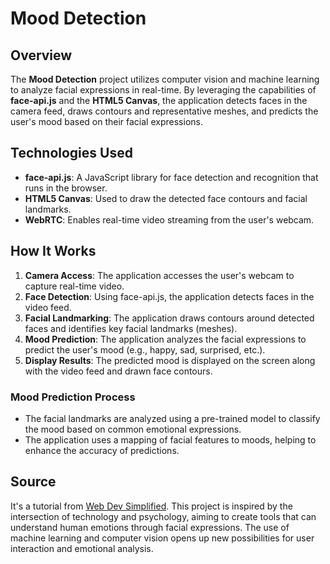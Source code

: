 # Mood Detection

## Overview

The **Mood Detection** project utilizes computer vision and machine learning to analyze facial expressions in real-time. By leveraging the capabilities of **face-api.js** and the **HTML5 Canvas**, the application detects faces in the camera feed, draws contours and representative meshes, and predicts the user's mood based on their facial expressions.

## Technologies Used

- **face-api.js**: A JavaScript library for face detection and recognition that runs in the browser.
- **HTML5 Canvas**: Used to draw the detected face contours and facial landmarks.
- **WebRTC**: Enables real-time video streaming from the user's webcam.

## How It Works

1. **Camera Access**: The application accesses the user's webcam to capture real-time video.
2. **Face Detection**: Using face-api.js, the application detects faces in the video feed.
3. **Facial Landmarking**: The application draws contours around detected faces and identifies key facial landmarks (meshes).
4. **Mood Prediction**: The application analyzes the facial expressions to predict the user's mood (e.g., happy, sad, surprised, etc.).
5. **Display Results**: The predicted mood is displayed on the screen along with the video feed and drawn face contours.

### Mood Prediction Process

- The facial landmarks are analyzed using a pre-trained model to classify the mood based on common emotional expressions.
- The application uses a mapping of facial features to moods, helping to enhance the accuracy of predictions.

## Source

It's a tutorial from [Web Dev Simplified](https://www.youtube.com/@WebDevSimplified).
This project is inspired by the intersection of technology and psychology, aiming to create tools that can understand human emotions through facial expressions. The use of machine learning and computer vision opens up new possibilities for user interaction and emotional analysis.
